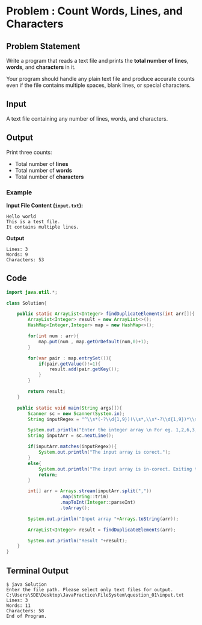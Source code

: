 # Problem : Count Words, Lines, and Characters

## Problem Statement

Write a program that reads a text file and prints the **total number of lines**, **words**, and **characters** in it.

Your program should handle any plain text file and produce accurate counts even if the file contains multiple spaces, blank lines, or special characters.

## Input

A text file containing any number of lines, words, and characters.

## Output

Print three counts:

- Total number of **lines**
- Total number of **words**
- Total number of **characters**

### Example

**Input File Content (`input.txt`):**

```text
Hello world
This is a test file.
It contains multiple lines.

```

**Output**

```text
Lines: 3
Words: 9
Characters: 53

```

## Code

```java
import java.util.*;

class Solution{

    public static ArrayList<Integer> findDuplicateElements(int arr[]){
        ArrayList<Integer> result = new ArrayList<>();
        HashMap<Integer,Integer> map = new HashMap<>();

        for(int num : arr){
            map.put(num , map.getOrDefault(num,0)+1);
        }

        for(var pair : map.entrySet()){
            if(pair.getValue()!=1){
                result.add(pair.getKey());
            }
        }

        return result;
    }

    public static void main(String args[]){
        Scanner sc = new Scanner(System.in);
        String inputRegex = "^\\s*(-?\\d{1,9})(\\s*,\\s*-?\\d{1,9})*\\s*$";

        System.out.println("Enter the integer array \n For eg. 1,2,6,3,56,45....");
        String inputArr = sc.nextLine();

        if(inputArr.matches(inputRegex)){
            System.out.println("The input array is corect.");
        }
        else{
            System.out.println("The input array is in-corect. Exiting the program...");
            return;
        }

        int[] arr = Arrays.stream(inputArr.split(","))
                    .map(String::trim)
                    .mapToInt(Integer::parseInt)
                    .toArray();

        System.out.println("Input array "+Arrays.toString(arr));

        ArrayList<Integer> result = findDuplicateElements(arr);

        System.out.println("Result "+result);
    }
}
```

## Terminal Output

```
$ java Solution
Enter the file path. Please select only text files for output.
C:\Users\SDE\Desktop\JavaPractice\FileSystem\question_01\input.txt
Lines: 3
Words: 11
Characters: 58
End of Program.
```
